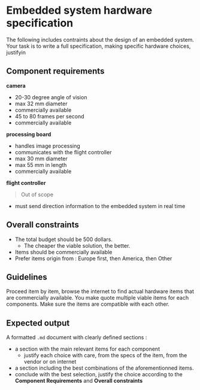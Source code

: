 # Embedded system hardware specification

The following includes contraints about the design of an embedded system.
Your task is to write a full specification, making specific hardware choices,
justifyin

## Component requirements

**camera** 
- 20-30 degree angle of vision
- max 32 mm diameter
- commercially available
- 45 to 80 frames per second
- commercially available

**processing board**
- handles image processing 
- communicates with the flight controller
- max 30 mm diameter
- max 55 mm in length
- commercially available 

**flight controller**
> Out of scope
- must send direction information to the embedded system in real time

## Overall constraints
- The total budget should be 500 dollars.
    - The cheaper the viable solution, the better.
- Items should be commercially available
- Prefer items origin from : Europe first, then America, then Other

## Guidelines

Proceed item by item, browse the internet to find actual hardware items that are commercially available.
You make quote multiple viable items for each components.
Make sure the items are compatible with each other.

## Expected output
A formatted `.md` document with clearly defined sections :
- a section with the main relevant items for each component
    - justify each choice with care, from the specs of the item, from the vendor or on internet
- a section including the best combinations of the aforementionned items.
- conclude with the best selection, justify the choice according to the **Component Requirements** and **Overall constraints**


